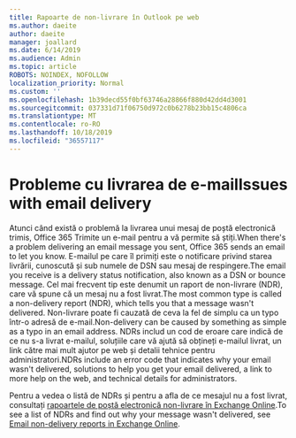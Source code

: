 ```yaml
---
title: Rapoarte de non-livrare în Outlook pe web
ms.author: daeite
author: daeite
manager: joallard
ms.date: 6/14/2019
ms.audience: Admin
ms.topic: article
ROBOTS: NOINDEX, NOFOLLOW
localization_priority: Normal
ms.custom: ''
ms.openlocfilehash: 1b39decd55f0bf63746a28866f880d42dd4d3001
ms.sourcegitcommit: 037331d71f06750d972c0b6278b23bb15c4806ca
ms.translationtype: MT
ms.contentlocale: ro-RO
ms.lasthandoff: 10/18/2019
ms.locfileid: "36557117"
---
```

# <a name="issues-with-email-delivery"></a><span data-ttu-id="fee3e-102">Probleme cu livrarea de e-mail</span><span class="sxs-lookup"><span data-stu-id="fee3e-102">Issues with email delivery</span></span>

<span data-ttu-id="fee3e-103">Atunci când există o problemă la livrarea unui mesaj de poștă electronică trimis, Office 365 Trimite un e-mail pentru a vă permite să știți.</span><span class="sxs-lookup"><span data-stu-id="fee3e-103">When there's a problem delivering an email message you sent, Office 365 sends an email to let you know.</span></span> <span data-ttu-id="fee3e-104">E-mailul pe care îl primiți este o notificare privind starea livrării, cunoscută și sub numele de DSN sau mesaj de respingere.</span><span class="sxs-lookup"><span data-stu-id="fee3e-104">The email you receive is a delivery status notification, also known as a DSN or bounce message.</span></span> <span data-ttu-id="fee3e-105">Cel mai frecvent tip este denumit un raport de non-livrare (NDR), care vă spune că un mesaj nu a fost livrat.</span><span class="sxs-lookup"><span data-stu-id="fee3e-105">The most common type is called a non-delivery report (NDR), which tells you that a message wasn't delivered.</span></span> <span data-ttu-id="fee3e-106">Non-livrare poate fi cauzată de ceva la fel de simplu ca un typo într-o adresă de e-mail.</span><span class="sxs-lookup"><span data-stu-id="fee3e-106">Non-delivery can be caused by something as simple as a typo in an email address.</span></span> <span data-ttu-id="fee3e-107">NDRs includ un cod de eroare care indică de ce nu s-a livrat e-mailul, soluțiile care vă ajută să obțineți e-mailul livrat, un link către mai mult ajutor pe web și detalii tehnice pentru administratori.</span><span class="sxs-lookup"><span data-stu-id="fee3e-107">NDRs include an error code that indicates why your email wasn't delivered, solutions to help you get your email delivered, a link to more help on the web, and technical details for administrators.</span></span>

<span data-ttu-id="fee3e-108">Pentru a vedea o listă de NDRs și pentru a afla de ce mesajul nu a fost livrat, consultați [rapoartele de poștă electronică non-livrare în Exchange Online](https://docs.microsoft.com/exchange/mail-flow-best-practices/non-delivery-reports-in-exchange-online/non-delivery-reports-in-exchange-online).</span><span class="sxs-lookup"><span data-stu-id="fee3e-108">To see a list of NDRs and find out why your message wasn't delivered, see [Email non-delivery reports in Exchange Online](https://docs.microsoft.com/exchange/mail-flow-best-practices/non-delivery-reports-in-exchange-online/non-delivery-reports-in-exchange-online).</span></span>